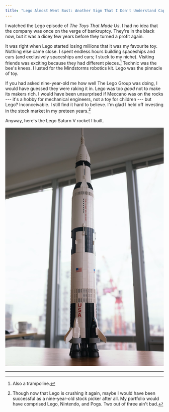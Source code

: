 ```yaml
---
title: "Lego Almost Went Bust: Another Sign That I Don't Understand Capitalism"
---
```


I watched the Lego episode of *The Toys That Made Us*. I had no idea that the company was once on the verge of bankruptcy. They're in the black now, but it was a dicey few years before they turned a profit again.

It was right when Lego started losing millions that it was my favourite toy. Nothing else came close. I spent endless hours building spaceships and cars (and exclusively spaceships and cars; I stuck to my niche). Visiting friends was exciting because they had different pieces.[^1] Technic was the bee's knees. I lusted for the Mindstorms robotics kit. Lego was the pinnacle of toy.

If you had asked nine-year-old me how well The Lego Group was doing, I would have guessed they were raking it in. Lego was too *good* not to make its makers rich. I would have been unsurprised if Meccano was on the rocks --- it's a hobby for mechanical engineers, not a toy for children --- but Lego? Inconceivable. I still find it hard to believe. I'm glad I held off investing in the stock market in my preteen years.[^2]

Anyway, here's the Lego Saturn V rocket I built.

![Lego Saturn V rocket](/images/lego-saturn-v.jpg)

---

[^1]: Also a trampoline.

[^2]: Though now that Lego is crushing it again, maybe I would have been successful as a nine-year-old stock picker after all. My portfolio would have comprised Lego, Nintendo, and Pogs. Two out of three ain't bad.
